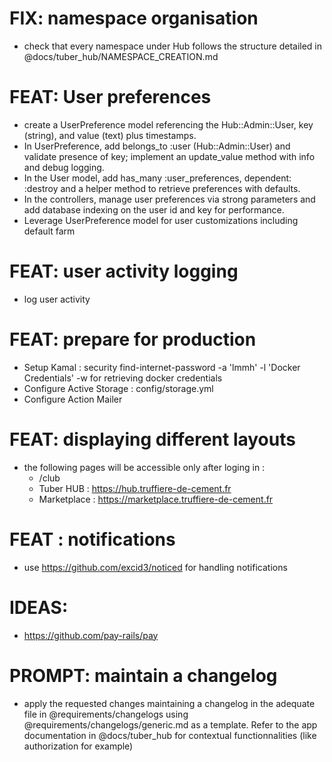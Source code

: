 # FIX: namespace organisation
- check that every namespace under Hub follows the structure detailed in @docs/tuber_hub/NAMESPACE_CREATION.md

# FEAT: User preferences
- create a UserPreference model referencing the Hub::Admin::User, key (string), and value (text) plus timestamps.
- In UserPreference, add belongs_to :user (Hub::Admin::User) and validate presence of key; implement an update_value method with info and debug logging.
- In the User model, add has_many :user_preferences, dependent: :destroy and a helper method to retrieve preferences with defaults.
- In the controllers, manage user preferences via strong parameters and add database indexing on the user id and key for performance.
- Leverage UserPreference model for user customizations including default farm

# FEAT: user activity logging
- log user activity

# FEAT: prepare for production
- Setup Kamal : security find-internet-password -a 'lmmh' -l 'Docker Credentials' -w for retrieving docker credentials
- Configure Active Storage : config/storage.yml 
- Configure Action Mailer 

# FEAT: displaying different layouts
- the following pages will be accessible only after loging in :
  - /club
  - Tuber HUB : https://hub.truffiere-de-cement.fr
  - Marketplace : https://marketplace.truffiere-de-cement.fr

# FEAT : notifications
- use https://github.com/excid3/noticed for handling notifications

# IDEAS:
- https://github.com/pay-rails/pay

# PROMPT: maintain a changelog
- apply the requested changes maintaining a changelog in the adequate file in @requirements/changelogs using @requirements/changelogs/generic.md as a template. Refer to the app documentation in @docs/tuber_hub for contextual functionnalities (like authorization for example)
